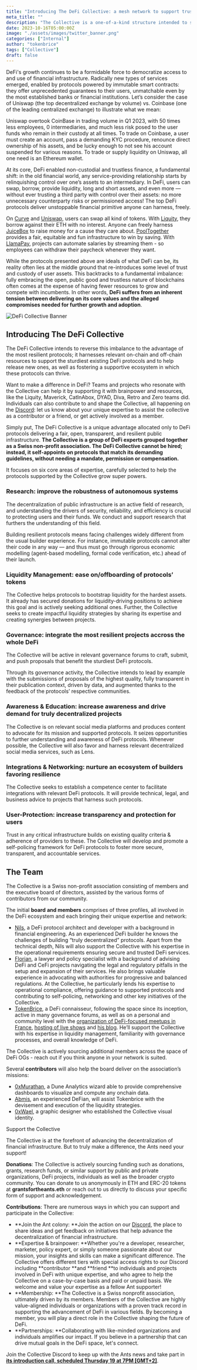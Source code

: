 ```yaml
---
title: "Introducing The DeFi Collective: a mesh network to support trustless and unstoppable DeFi"
meta_title: ""
description: "The Collective is a one-of-a-kind structure intended to support and help grow in any relevant capacity the sturdiest DeFi protocols"
date: 2023-10-16T05:00:00Z
image: "./assets/images/twitter_banner.png"
categories: ["Internal"]
author: "tokenbrice"
tags: ["Collective"]
draft: false
---
```


DeFi's growth continues to be a formidable force to democratize access to and use of financial infrastructure. Radically new types of services emerged, enabled by protocols powered by immutable smart contracts: they offer unprecedented guarantees to their users, unmatchable even by the most established banks or financial institutions. Let’s consider the case of Uniswap (the top decentralized exchange by volume) vs. Coinbase (one of the leading centralized exchange) to illustrate what we mean:

Uniswap overtook CoinBase in trading volume in Q1 2023, with 50 times less employees, 0 intermediaries, and much less risk posed to the user funds who remain in their custody at all times. To trade on Coinbase, a user must create an account, pass a demanding KYC procedure, renounce direct ownership of his assets, and be lucky enough to not see his account suspended for various reasons. To trade or supply liquidity on Uniswap, all one need is an Ethereum wallet.

At its core, DeFi enabled non-custodial and trustless finance, a fundamental shift: in the old financial world, any service-providing relationship starts by relinquishing control over one’s assets to an intermediary. In DeFi, users can swap, borrow, provide liquidity, long and short assets, and even more — without ever trusting a third party with control over their assets: no more unnecessary counterparty risks or permissioned access! The top DeFi protocols deliver unstoppable financial primitive anyone can harness, freely.

On [Curve](https://curve.fi/) and [Uniswap](https://uniswap.org/), users can swap all kind of tokens. With [Liquity](https://www.liquity.org/), they borrow against their ETH with no interest. Anyone can freely harness [JuiceBox](https://juicebox.money/) to raise money for a cause they care about. [PoolTogether](https://pooltogether.com/) provides a fair, equitable and fun infrastructure to win by saving. With [LlamaPay](https://llamapay.io/), projects can automate salaries by streaming them - so employees can withdraw their paycheck whenever they want.

While the protocols presented above are ideals of what DeFi can be, its reality often lies at the middle ground that re-introduces some level of trust and custody of user assets. This backtracks to a fundamental imbalance: fully embracing the open, public good and trustless nature of blockchains often comes at the expense of having fewer resources to grow and compete with incumbents. In other words, **DeFi suffers from an inherent tension between delivering on its core values and the alleged compromises needed for further growth and adoption**.

![DeFi Collective Banner](/assets/images/twitter_banner.png)

## Introducing The DeFi Collective

The DeFi Collective intends to reverse this imbalance to the advantage of the most resilient protocols; it harnesses relevant on-chain and off-chain resources to support the sturdiest existing DeFi protocols and to help release new ones, as well as fostering a supportive ecosystem in which these protocols can thrive.

Want to make a difference in DeFi? Teams and projects who resonate with the Collective can help it by supporting it with brainpower and resources, like the Liquity, Maverick, CatInAbox, DYAD, Diva, Retro and Zero teams did. Individuals can also contribute to and shape the Collective, all happening on the [Discord](https://discord.gg/MYHf8zqWJ2): let us know about your unique expertise to assist the collective as a contributor or a friend, or get actively involved as a member.

Simply put, The DeFi Collective is a unique advantage allocated only to DeFi protocols delivering a fair, open, transparent, and resilient public infrastructure. **The Collective is a group of DeFi experts grouped together as a Swiss non-profit association. The DeFi Collective cannot be hired; instead, it self-appoints on protocols that match its demanding guidelines, without needing a mandate, permission or compensation.**

It focuses on six core areas of expertise, carefully selected to help the protocols supported by the Collective grow super powers. 


### Research: improve the robustness of autonomous systems

The decentralization of public infrastructure is an active field of research, and understanding the drivers of security, reliability, and efficiency is crucial to protecting users and their funds. We conduct and support research that furthers the understanding of this field.

Building resilient protocols means facing challenges widely different from the usual builder experience. For instance, immutable protocols cannot alter their code in any way — and thus must go through rigorous economic modelling (agent-based modelling, formal code verification, etc.) ahead of their launch.


### Liquidity Management: ease on/offboarding of protocols’ tokens

The Collective helps protocols to bootstrap liquidity for the hardest assets. It already has secured donations for liquidity-driving positions to achieve this goal and is actively seeking additional ones. Further, the Collective seeks to create impactful liquidity strategies by sharing its expertise and creating synergies between projects.


### Governance: integrate the most resilient projects accross the whole DeFi

The Collective will be active in relevant governance forums to craft, submit, and push proposals that benefit the sturdiest DeFi protocols.

Through its governance activity, the Collective intends to lead by example with the submissions of proposals of the highest quality, fully transparent in their publication context, driven by data, and augmented thanks to the feedback of the protocols’ respective communities.


### Awareness & Education: increase awareness and drive demand for truly decentralized projects

The Collective is on relevant social media platforms and produces content to advocate for its mission and supported protocols. It seizes opportunities to further understanding and awareness of DeFi protocols. Whenever possible, the Collective will also favor and harness relevant decentralized social media services, such as Lens.


### Integrations & Networking: nurture an ecosystem of builders favoring resilience

The Collective seeks to establish a competence center to facilitate integrations with relevant DeFi protocols. It will provide technical, legal, and business advice to projects that harness such protocols.


### User-Protection: increase transparency and protection for users

Trust in any critical infrastructure builds on existing quality criteria & adherence of providers to these. The Collective will develop and promote a self-policing framework for DeFi protocols to foster more secure, transparent, and accountable services.


## The Team

The Collective is a Swiss non-profit association consisting of members and the executive board of directors, assisted by the various forms of contributors from our community. 

The initial **board** **and members** comprises of three profiles, all involved in the DeFi ecosystem and each bringing their unique expertise and network:



* [Nils](https://www.linkedin.com/in/nils-bundi-6246b998/), a DeFi protocol architect and developer with a background in financial engineering. As an experienced DeFi builder he knows the challenges of building “truly decentralized” protocols. Apart from the technical depth, Nils will also support the Collective with his expertise in the operational requirements ensuring secure and trusted DeFi services. 
* [Florian](https://twitter.com/floowp_), a lawyer and policy specialist with a background of advising DeFi and CeFi projects navigating the legal and regulatory pitfalls in the setup and expansion of their services. He also brings valuable experience in advocating with authorities for progressive and balanced regulations. At the Collective, he particularly lends his expertise to operational compliance, offering guidance to supported protocols and contributing to self-policing, networking and other key initiatives of the Collective. 
* [TokenBrice](https://twitter.com/tokenbrice), a DeFi connaisseur, following the space since its inception, active in many governance forums, as well as on a personal and community level with the [organization of DeFi-focused meetups in France](https://twitter.com/defi_fr), [hosting of live shows](https://www.youtube.com/c/defifrance) and [his blog](https://tokenbrice.xyz/). He’ll support the Collective with his expertise in liquidity management, familiarity with governance processes, and overall knowledge of DeFi.

The Collective is actively sourcing additional members across the space of DeFi OGs - reach out if you think anyone in your network is suited.

Several **contributors** will also help the board deliver on the association’s missions:



* [0xMurathan](https://twitter.com/0xMurathan), a Dune Analytics wizard able to provide comprehensive dashboards to visualize and compute any onchain data.
* [Abmis](https://twitter.com/@abmisx0), an experienced DeFian, will assist Tokenbrice with the devisement and execution of the liquidity strategies.
* [0xWael](https://twitter.com/0xwae1), a graphic designer who established the Collective visual identity.

Support the Collective

The Collective is at the forefront of advancing the decentralization of financial infrastructure. But to truly make a difference, the Ants need your support!

**Donations**: The Collective is actively sourcing funding such as donations, grants, research funds, or similar support by public and private organizations, DeFi projects, individuals as well as the broader crypto community. You can donate to us anonymously in ETH and ERC-20 tokens at **grantsfortheants.eth** or reach out to us directly to discuss your specific form of support and acknowledgement.

**Contributions**: There are numerous ways in which you can support and participate in the Collective:


- **Join the Ant colony: **Join the action on our [Discord](https://discord.gg/MYHf8zqWJ2), the place to share ideas and get feedback on initiatives that help advance the decentralization of financial infrastructure.
- **Expertise & brainpower: **Whether you're a developer, researcher, marketer, policy expert, or simply someone passionate about our mission, your insights and skills can make a significant difference. The Collective offers different tiers with special access rights to our Discord including **contributor **and **friend **to individuals and projects involved in DeFi with unique expertise, and who agree to help the Collective on a case-by-case basis and paid or unpaid basis. We welcome and value your expertise as a fellow Ant supporter!
- **Membership: **The Collective is a Swiss nonprofit association, ultimately driven by its members. Members of the Collective are highly value-aligned individuals or organizations with a proven track record in supporting the advancement of DeFi in various fields. By becoming a member, you will play a direct role in the Collective shaping the future of DeFi.
- **Partnerships: **Collaborating with like-minded organizations and individuals amplifies our impact. If you believe in a partnership that can drive mutual goals in the DeFi space, let's connect.

Join the Collective Discord to keep up with the Ants news and take part in **[its introduction call, scheduled Thursday 19 at 7PM [GMT+2]](https://discord.gg/h34FvEcsth?event=1163463885211312259)**.
